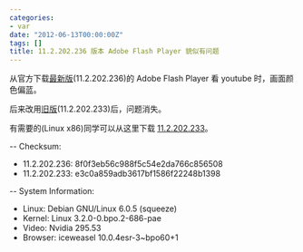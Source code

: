 ```yaml
---
categories:
- var
date: "2012-06-13T00:00:00Z"
tags: []
title: 11.2.202.236 版本 Adobe Flash Player 貌似有问题
---
```


从官方下载[最新版][1](11.2.202.236)的 Adobe Flash Player 看 youtube 时，画面颜色偏蓝。

后来改用[旧版][2](11.2.202.233)后，问题消失。

有需要的(Linux x86)同学可以从这里下载 [11.2.202.233][3]。

-- Checksum:

- 11.2.202.236: 8f0f3eb56c988f5c54e2da766c856508
- 11.2.202.233: e3c0a859adb3617bf1586f22248b1398

-- System Information:

- Linux: Debian GNU/Linux 6.0.5 (squeeze)
- Kernel: Linux 3.2.0-0.bpo.2-686-pae
- Video: Nvidia 295.53
- Browser: iceweasel 10.0.4esr-3~bpo60+1

[1]: http://fpdownload.macromedia.com/get/flashplayer/pdc/11.2.202.236/install_flash_player_11_linux.i386.tar.gz
[2]: http://fpdownload.macromedia.com/get/flashplayer/installers/archive/fp_11.2.202.233_archive.zip
[3]: http://du1ab.one/debian/libflashplayer.so

